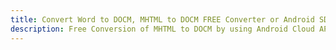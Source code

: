 ---title: Convert Word to DOCM, MHTML to DOCM FREE Converter or Android SDKdescription: Free Conversion of MHTML to DOCM by using Android Cloud APIs & SDKs. Also Create, Edit & Render Microsoft Word & OpenOffice documents in the Cloud.---